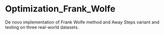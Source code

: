# Optimization_Frank_Wolfe
De novo implementation of Frank Wolfe method and Away Steps variant and testing on three real-world datasets. 
